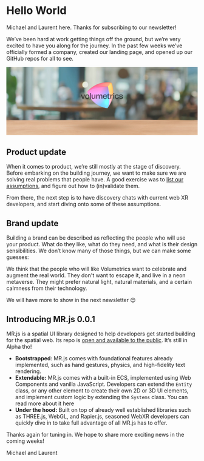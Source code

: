 # Hello World

Michael and Laurent here. Thanks for subscribing to our newsletter!

We’ve been hard at work getting things off the ground, but we’re very excited to have you along for the journey. In the past few weeks we’ve officially formed a company, created our landing page, and opened up our GitHub repos for all to see.

![The Volumetrics logo floating above a wooden table, with a coffee shop scene blurred in the background](twiv01-header.jpg)

## Product update

When it comes to product, we’re still mostly at the stage of discovery. Before embarking on the building journey, we want to make sure we are solving real problems that people have. A good exercise was to [list our assumptions](https://volumetrics.getoutline.com/s/e924ec60-a61e-4306-8400-5979c098b69d), and figure out how to (in)validate them.

From there, the next step is to have discovery chats with current web XR developers, and start diving onto some of these assumptions.

## Brand update

Building a brand can be described as reflecting the people who will use your product. What do they like, what do they need, and what is their design sensibilities. We don’t know many of those things, but we can make some guesses:

We think that the people who will like Volumetrics want to celebrate and augment the real world. They don't want to escape it, and live in a neon metaverse. They might prefer natural light, natural materials, and a certain calmness from their technology.

We will have more to show in the next newsletter 😊

## Introducing MR.js 0.0.1

MR.js is a spatial UI library designed to help developers get started building for the spatial web. Its repo is [open and available to the public](https://github.com/Volumetrics-io/MR.js). It’s still in Alpha tho!

- **Bootstrapped**: MR.js comes with foundational features already implemented, such as hand gestures, physics, and high-fidelity text rendering.
- **Extendable:** MR.js comes with a built-in ECS, implemented using Web Components and vanilla JavaScript. Developers can extend the `Entity` class, or any other element to create their own 2D or 3D UI elements, and implement custom logic by extending the `Systems` class. You can read more about it here
- **Under the hood:** Built on top of already well established libraries such as THREE.js, WebGL, and Rapier.js, seasoned WebXR developers can quickly dive in to take full advantage of all MR.js has to offer.


Thanks again for tuning in. We hope to share more exciting news in the coming weeks!


Michael and Laurent
